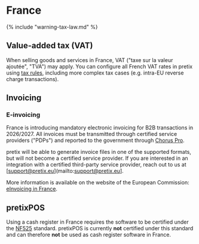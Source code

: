 # France

{% include "warning-tax-law.md" %}

## Value-added tax (VAT)

When selling goods and services in France, VAT ("taxe sur la valeur ajoutée", "TVA") may apply.
You can configure all French VAT rates in pretix using [tax rules](../../guides/taxes.md), including more complex tax cases (e.g. intra-EU reverse charge transactions).

## Invoicing

### E-invoicing

France is introducing mandatory electronic invoicing for B2B transactions in 2026/2027.
All invoices must be transmitted through certified service providers ("PDPs") and reported to the government through [Chorus Pro](https://portail.chorus-pro.gouv.fr).

pretix will be able to generate invoice files in one of the supported formats, but will not become a certified service provider.
If you are interested in an integration with a certified third-party service provider, reach out to us at [support@pretix.eu](mailto:support@pretix.eu]. 

More information is available on the website of the European Commission: [eInvoicing in France](https://ec.europa.eu/digital-building-blocks/sites/display/DIGITAL/eInvoicing+in+France).

## pretixPOS

Using a cash register in France requires the software to be certified under the [NF525](https://infocert.org/en/nf525/) standard.
pretixPOS is currently **not** certified under this standard and can therefore **not** be used as cash register software in France.